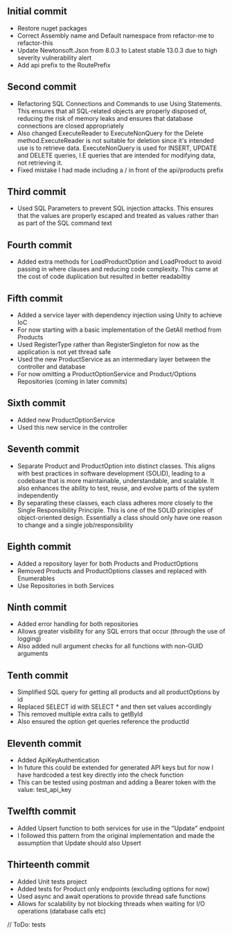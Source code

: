 ## Initial commit
- Restore nuget packages
- Correct Assembly name and Default namespace from refactor-me to refactor-this
- Update Newtonsoft.Json from 8.0.3 to Latest stable 13.0.3 due to high severity vulnerability alert
- Add api prefix to the RoutePrefix

## Second commit
- Refactoring SQL Connections and Commands to use Using Statements. This ensures that all SQL-related objects are properly disposed of, reducing the risk of memory leaks and ensures that database connections are closed appropriately
- Also changed ExecuteReader to ExecuteNonQuery for the Delete method.ExecuteReader is not suitable for deletion since it's intended use is to retrieve data. ExecuteNonQuery is used for INSERT, UPDATE and DELETE queries, I.E queries that are intended for modifying data, not retrieving it.
- Fixed mistake I had made including a / in front of the api/products prefix

## Third commit
- Used SQL Parameters to prevent SQL injection attacks. This ensures that the values are properly escaped and treated as values rather than as part of the SQL command text

## Fourth commit
- Added extra methods for LoadProductOption and LoadProduct to avoid passing in where clauses and reducing code complexity. This came at the cost of code duplication but resulted in better readabiltiy

## Fifth commit
- Added a service layer with dependency injection using Unity to achieve IoC
- For now starting with a basic implementation of the GetAll method from Products
- Used RegisterType rather than RegisterSingleton for now as the application is not yet thread safe
- Used the new ProductService as an intermediary layer between the controller and database
- For now omitting a ProductOptionService and Product/Options Repositories (coming in later commits)

## Sixth commit
- Added new ProductOptionService 
- Used this new service in the controller

## Seventh commit
- Separate Product and ProductOption into distinct classes. This aligns with best practices in software development (SOLID), leading to a codebase that is more maintainable, understandable, and scalable. It also enhances the ability to test, reuse, and evolve parts of the system independently
- By separating these classes, each class adheres more closely to the Single Responsibility Principle. This is one of the SOLID principles of object-oriented design. Essentially a class should only have one reason to change and a single job/responsibility

## Eighth commit
- Added a repository layer for both Products and ProductOptions
- Removed Products and ProductOptions classes and replaced with Enumerables
- Use Repositories in both Services

## Ninth commit
- Added error handling for both repositories
- Allows greater visibility for any SQL errors that occur (through the use of logging)
- Also added null argument checks for all functions with non-GUID arguments

## Tenth commit
- Simplified SQL query for getting all products and all productOptions by id
- Replaced SELECT id with SELECT * and then set values accordingly
- This removed multiple extra calls to getById
- Also ensured the option get queries reference the productId

## Eleventh commit
- Added ApiKeyAuthentication
- In future this could be extended for generated API keys but for now I have hardcoded a test key directly into the check function
- This can be tested using postman and adding a Bearer token with the value: test_api_key

## Twelfth commit
- Added Upsert function to both services for use in the "Update" endpoint
- I followed this pattern from the original implementation and made the assumption that Update should also Upsert

## Thirteenth commit
- Added Unit tests project
- Added tests for Product only endpoints (excluding options for now)
- Used async and await operations to provide thread safe functions
- Allows for scalability by not blocking threads when waiting for I/O operations (database calls etc)

// ToDo: tests